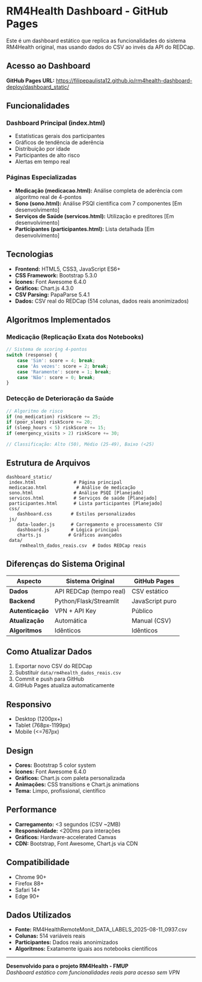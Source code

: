 ﻿# RM4Health Dashboard - GitHub Pages

Este é um dashboard estático que replica as funcionalidades do sistema RM4Health original, mas usando dados do CSV ao invés da API do REDCap.

##  Acesso ao Dashboard

**GitHub Pages URL:** https://filipepaulista12.github.io/rm4health-dashboard-deploy/dashboard_static/

##  Funcionalidades

### Dashboard Principal (index.html)
- Estatísticas gerais dos participantes
- Gráficos de tendência de aderência
- Distribuição por idade
- Participantes de alto risco
- Alertas em tempo real

### Páginas Especializadas
- **Medicação (medicacao.html):** Análise completa de aderência com algoritmo real de 4-pontos
- **Sono (sono.html):** Análise PSQI científica com 7 componentes [Em desenvolvimento]
- **Serviços de Saúde (servicos.html):** Utilização e preditores [Em desenvolvimento]
- **Participantes (participantes.html):** Lista detalhada [Em desenvolvimento]

##  Tecnologias

- **Frontend:** HTML5, CSS3, JavaScript ES6+
- **CSS Framework:** Bootstrap 5.3.0
- **Ícones:** Font Awesome 6.4.0
- **Gráficos:** Chart.js 4.3.0
- **CSV Parsing:** PapaParse 5.4.1
- **Dados:** CSV real do REDCap (514 colunas, dados reais anonimizados)

##  Algoritmos Implementados

### Medicação (Replicação Exata dos Notebooks)
```javascript
// Sistema de scoring 4-pontos
switch (response) {
    case 'Sim': score = 4; break;
    case 'Às vezes': score = 2; break;
    case 'Raramente': score = 1; break;
    case 'Não': score = 0; break;
}
```

### Detecção de Deterioração da Saúde
```javascript
// Algoritmo de risco
if (no_medication) riskScore += 25;
if (poor_sleep) riskScore += 20;
if (sleep_hours < 5) riskScore += 15;
if (emergency_visits > 2) riskScore += 30;

// Classificação: Alto (50), Médio (25-49), Baixo (<25)
```

##  Estrutura de Arquivos

```
dashboard_static/
 index.html              # Página principal
 medicacao.html           # Análise de medicação
 sono.html               # Análise PSQI [Planejado]
 servicos.html           # Serviços de saúde [Planejado]
 participantes.html      # Lista participantes [Planejado]
 css/
    dashboard.css       # Estilos personalizados
 js/
    data-loader.js      # Carregamento e processamento CSV
    dashboard.js        # Lógica principal
    charts.js          # Gráficos avançados
 data/
     rm4health_dados_reais.csv  # Dados REDCap reais
```

##  Diferenças do Sistema Original

| Aspecto | Sistema Original | GitHub Pages |
|---------|------------------|--------------|
| **Dados** | API REDCap (tempo real) | CSV estático |
| **Backend** | Python/Flask/Streamlit | JavaScript puro |
| **Autenticação** | VPN + API Key | Público |
| **Atualização** | Automática | Manual (CSV) |
| **Algoritmos** |  Idênticos |  Idênticos |

##  Como Atualizar Dados

1. Exportar novo CSV do REDCap
2. Substituir `data/rm4health_dados_reais.csv`
3. Commit e push para GitHub
4. GitHub Pages atualiza automaticamente

##  Responsivo

-  Desktop (1200px+)
-  Tablet (768px-1199px)
-  Mobile (<=767px)

##  Design

- **Cores:** Bootstrap 5 color system
- **Ícones:** Font Awesome 6.4.0
- **Gráficos:** Chart.js com paleta personalizada
- **Animações:** CSS transitions e Chart.js animations
- **Tema:** Limpo, profissional, científico

##  Performance

- **Carregamento:** <3 segundos (CSV ~2MB)
- **Responsividade:** <200ms para interações
- **Gráficos:** Hardware-accelerated Canvas
- **CDN:** Bootstrap, Font Awesome, Chart.js via CDN

##  Compatibilidade

-  Chrome 90+
-  Firefox 88+
-  Safari 14+
-  Edge 90+

##  Dados Utilizados

- **Fonte:** RM4HealthRemoteMonit_DATA_LABELS_2025-08-11_0937.csv
- **Colunas:** 514 variáveis reais
- **Participantes:** Dados reais anonimizados
- **Algoritmos:** Exatamente iguais aos notebooks científicos

---

**Desenvolvido para o projeto RM4Health - FMUP**  
*Dashboard estático com funcionalidades reais para acesso sem VPN*
